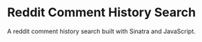 Reddit Comment History Search
=============================
A reddit comment history search built with Sinatra and JavaScript.
